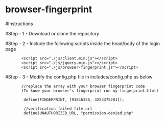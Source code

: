 # browser-fingerprint

#Instructions

#Step - 1 - Download or clone the repository

#Step - 2 - Include the following scripts inside the head/body of the login page 

           <script src="./js/client.min.js"></script>
           <script src="./js/jquery.min.js"></script>
           <script src="./js/browser-fingerprint.js"></script>
           
#Step - 3 - Modify the config.php file in includes/config.php as below

           //replace the array with your browser fingerprint code
           (To know your browser's fingerprint run my-fingerprint.html)
           
            define(FINGERPRINT, [91846356, 3253375281]);

            //verification failed file url
            define(UNAUTHORIZED_URL, "permission-denied.php"
